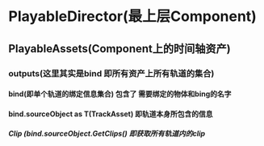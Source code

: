 

# PlayableDirector(最上层Component)

## PlayableAssets(Component上的时间轴资产)

### outputs(这里其实是bind 即所有资产上所有轨道的集合)

#### bind(即单个轨道的绑定信息集合) 包含了 需要绑定的物体和bing的名字

#### bind.sourceObject as T(TrackAsset) 即轨道本身所包含的信息

##### Clip (bind.sourceObject.GetClips() 即获取所有轨道内的clip
